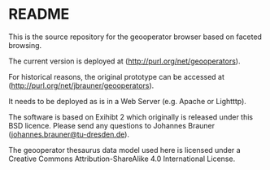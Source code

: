 # README #

This is the source repository for the geooperator browser based on faceted browsing.

The current version is deployed at (http://purl.org/net/geooperators).

For historical reasons, the original prototype can be accessed at (http://purl.org/net/jbrauner/geooperators).

It needs to be deployed as is in a Web Server (e.g. Apache or Lightttp).

The software is based on Exihibt 2 which originally is released under this BSD licence.
Please send any questions to Johannes Brauner (johannes.brauner@tu-dresden.de).

The geooperator thesaurus data model used here is licensed under a Creative Commons Attribution-ShareAlike 4.0 International License.
